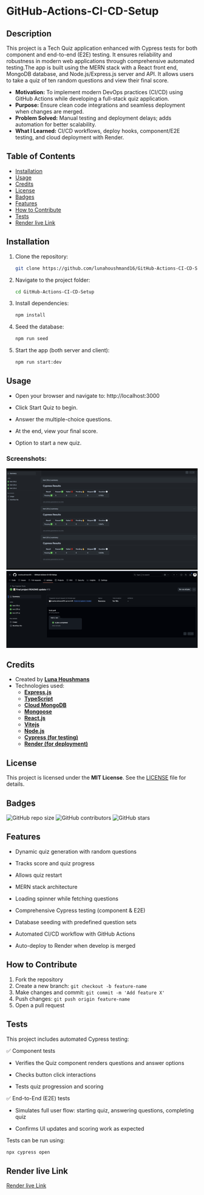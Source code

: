 # GitHub-Actions-CI-CD-Setup

## Description

This project is a Tech Quiz application enhanced with Cypress tests for both component and end-to-end (E2E) testing. It ensures reliability and robustness in modern web applications through comprehensive automated testing.The app is built using the MERN stack with a React front end, MongoDB database, and Node.js/Express.js server and API. It allows users to take a quiz of ten random questions and view their final score.

- **Motivation:** To implement modern DevOps practices (CI/CD) using GitHub Actions while developing a full-stack quiz application.
- **Purpose:** Ensure clean code integrations and seamless deployment when changes are merged.
- **Problem Solved:** Manual testing and deployment delays; adds automation for better scalability.
- **What I Learned:** CI/CD workflows, deploy hooks, component/E2E testing, and cloud deployment with Render.

## Table of Contents

- [Installation](#installation)
- [Usage](#usage)
- [Credits](#credits)
- [License](#license)
- [Badges](#badges)
- [Features](#features)
- [How to Contribute](#how-to-contribute)
- [Tests](#tests)
- [Render live Link](#Render-live-Link)

## Installation

1. Clone the repository:
   ```sh
   git clone https://github.com/lunahoushmand16/GitHub-Actions-CI-CD-Setup
   ```
2. Navigate to the project folder:
   ```sh
   cd GitHub-Actions-CI-CD-Setup 
   ```
3. Install dependencies:
    ```sh
   npm install
   ```
4. Seed the database:
   ```sh
   npm run seed
   ```
5. Start the app (both server and client):
   ```sh
   npm run start:dev
   ```

## Usage

- Open your browser and navigate to: http://localhost:3000

- Click Start Quiz to begin.

- Answer the multiple-choice questions.

- At the end, view your final score.

- Option to start a new quiz.

### Screenshots:

![GitHub Actions Tests](./Assets/GitHub-Actions%20-tests.png)
![GitHub Actions deployments](./Assets/GitHub-Actions-deployments.png)

## Credits

- Created by **[Luna Houshmans](https://github.com/lunahoushmand16)**
- Technologies used: 
  - **[Express.js](https://expressjs.com/)**
  - **[TypeScript](https://www.typescriptlang.org/)**
  - **[Cloud MongoDB ](https://www.mongodb.com/)**
  - **[Mongoose](https://mongoosejs.com/)** 
  - **[React.js](https://react.dev/)**
  - **[Vitejs](https://vite.dev/)**
  - **[Node.js](https://nodejs.org/en)**
  - **[Cypress (for testing)](https://www.cypress.io/)**
  - **[Render (for deployment)](https://render.com/)**

## License

This project is licensed under the **MIT License**. See the [LICENSE](LICENSE) file for details.

## Badges

![GitHub repo size](https://img.shields.io/github/repo-size/lunahoushmand16/GitHub-Actions-CI-CD-Setup)
![GitHub contributors](https://img.shields.io/github/contributors/lunahoushmand16/GitHub-Actions-CI-CD-Setup)
![GitHub stars](https://img.shields.io/github/stars/lunahoushmand16/GitHub-Actions-CI-CD-Setup?style=social)

## Features

- Dynamic quiz generation with random questions

- Tracks score and quiz progress

- Allows quiz restart

- MERN stack architecture

- Loading spinner while fetching questions

- Comprehensive Cypress testing (component & E2E)

- Database seeding with predefined question sets

- Automated CI/CD workflow with GitHub Actions

- Auto-deploy to Render when develop is merged

## How to Contribute

1. Fork the repository
2. Create a new branch: `git checkout -b feature-name`
3. Make changes and commit: `git commit -m 'Add feature X'`
4. Push changes: `git push origin feature-name`
5. Open a pull request

## Tests
This project includes automated Cypress testing:

✅ Component tests

 - Verifies the Quiz component renders questions and answer options

 - Checks button click interactions

 - Tests quiz progression and scoring

✅ End-to-End (E2E) tests

 - Simulates full user flow: starting quiz, answering questions, completing quiz

 - Confirms UI updates and scoring work as expected

Tests can be run using:
  ```sh
  npx cypress open
  ```

## Render live Link 

[Render live Link](https://github-actions-ci-cd-setup-n7a5.onrender.com)